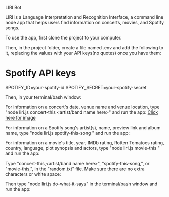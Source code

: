 LIRI Bot

LIRI is a Language Interpretation and Recognition Interface, a command line node app that helps users find information on concerts, movies, and Spotify songs.

To use the app, first clone the project to your computer.

Then, in the project folder, create a file named .env and add the following to it, replacing the values with your API keys(no quotes) once you have them:

# Spotify API keys

SPOTIFY_ID=your-spotify-id
SPOTIFY_SECRET=your-spotify-secret


Then, in your terminal/bash window:

For information on a concert's date, venue name and venue location, type "node liri.js concert-this <artist/band name here>" and run the app: [Click here for image](concert-screenshot.png)

For information on a Spotify song's artist(s), name, preview link and album name, type "node liri.js spotify-this-song <song name here>" and run the app:

For information on a movie's title, year, IMDb rating, Rotten Tomatoes rating, country, language, plot synopsis and actors, type "node liri.js movie-this <movie name here>" and run the app:

Type "concert-this,<artist/band name here>", "spotify-this-song,<song name here>", or "movie-this,<movie name here>", in the "random.txt" file. Make sure there are no extra characters or white space:


Then type "node liri.js do-what-it-says" in the terminal/bash window and run the app:




